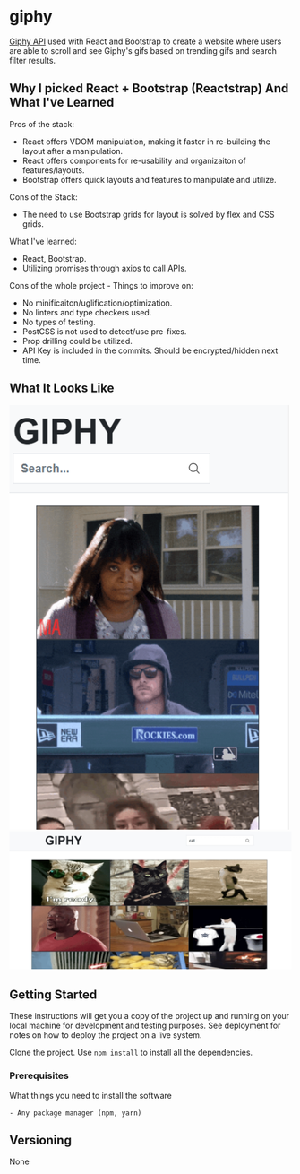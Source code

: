 
# giphy
[Giphy API](https://developers.giphy.com/) used with React and Bootstrap to create a website where users are able to scroll and see Giphy's gifs based on trending gifs and search filter results.

## Why I picked React + Bootstrap (Reactstrap) And What I've Learned

Pros of the stack:
- React offers VDOM manipulation, making it faster in re-building the layout after a manipulation.
- React offers components for re-usability and organizaiton of features/layouts.
- Bootstrap offers quick layouts and features to manipulate and utilize.

Cons of the Stack:
- The need to use Bootstrap grids for layout is solved by flex and CSS grids.


What I've learned:
- React, Bootstrap.
- Utilizing promises through axios to call APIs.

Cons of the whole project - Things to improve on:
- No minificaiton/uglification/optimization.
- No linters and type checkers used.
- No types of testing.
- PostCSS is not used to detect/use pre-fixes.
- Prop drilling could be utilized.
- API Key is included in the commits. Should be encrypted/hidden next time.




## What It Looks Like
<img src="readme_images/small_screen_home.png" width="500"/>
<img src="readme_images/large_screen_search.jpg" width="1000"/>

## Getting Started

These instructions will get you a copy of the project up and running on your local machine for development and testing purposes. See deployment for notes on how to deploy the project on a live system.

Clone the project. Use `npm install` to install all the dependencies.

### Prerequisites

What things you need to install the software

```
- Any package manager (npm, yarn)

```

## Versioning

None
